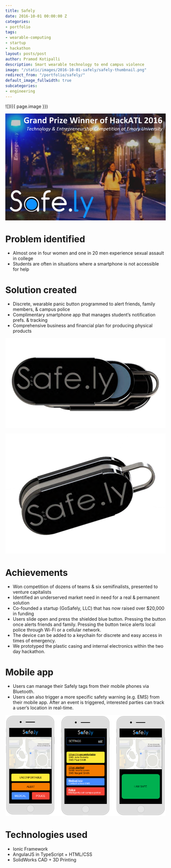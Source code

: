 ```yaml
---
title: Safely
date: 2016-10-01 00:00:00 Z
categories:
- portfolio
tags:
- wearable-computing
- startup
- hackathon
layout: posts/post
author: Pramod Kotipalli
description: Smart wearable technology to end campus violence
image: "/static/images/2016-10-01-safely/safely-thumbnail.png"
redirect_from: "/portfolio/safely/"
default_image_fullwidth: true
subcategories:
- engineering
---
```


![]({{ page.image }})

![](/static/images/2016-10-01-safely/safely-header.png)

# Problem identified

- Almost one in four women and one in 20 men experience sexual assault in college
- Students are often in situations where a smartphone is not accessible for help

# Solution created

- Discrete, wearable panic button programmed to alert friends, family members, & campus police
- Complimentary smartphone app that manages student’s notification prefs. & tracking
- Comprehensive business and financial plan for producing physical products

![](/static/images/2016-10-01-safely/safely-button-a.png)

![](/static/images/2016-10-01-safely/safely-button-b.png)

# Achievements

- Won competition of dozens of teams & six semifinalists, presented to venture capitalists
- Identified an underserved market need in need for a real & permanent solution
- Co-founded a startup (GoSafely, LLC) that has now raised over $20,000 in funding
- Users slide open and press the shielded blue button. Pressing the button once alerts friends and family. Pressing the button twice alerts local police through Wi-Fi or a cellular network.
- The device can be added to a keychain for discrete and easy access in times of emergency.
- We prototyped the plastic casing and internal electronics within the two day hackathon.

# Mobile app

- Users can manage their Safely tags from their mobile phones via Bluetooth.
- Users can also trigger a more specific safety warning (e.g. EMS) from their mobile app. After an event is triggered, interested parties can track a user’s location in real-time.

![](/static/images/2016-10-01-safely/safely-screenshots.png)

# Technologies used

- Ionic Framework
- AngularJS in TypeScript + HTML/CSS
- SolidWorks CAD + 3D Printing
